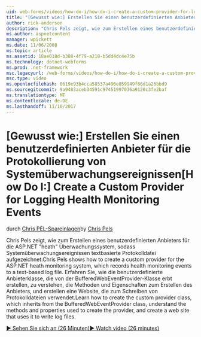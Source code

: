 ```yaml
---
uid: web-forms/videos/how-do-i/how-do-i-create-a-custom-provider-for-logging-health-monitoring-events
title: "[Gewusst wie:] Erstellen Sie einen benutzerdefinierten Anbieter für die Protokollierung von Systemüberwachungsereignissen | Microsoft Docs"
author: rick-anderson
description: "Chris Pels zeigt, wie zum Erstellen eines benutzerdefinierten Anbieters für die ASP.NET \"heath\" Überwachungssystem, sodass Systemüberwachungsereignissen textbasierte Protokolldatei aufgezeichnet. LE..."
ms.author: aspnetcontent
manager: wpickett
ms.date: 11/06/2008
ms.topic: article
ms.assetid: 18ae018d-b388-4f79-a218-b5dd4dc4e75b
ms.technology: dotnet-webforms
ms.prod: .net-framework
msc.legacyurl: /web-forms/videos/how-do-i/how-do-i-create-a-custom-provider-for-logging-health-monitoring-events
msc.type: video
ms.openlocfilehash: 0619e93b4cca58537a496e059949f86d1a26bbd9
ms.sourcegitcommit: 9a9483aceb34591c97451997036a9120c3fe2baf
ms.translationtype: MT
ms.contentlocale: de-DE
ms.lasthandoff: 11/10/2017
---
```

<a name="how-do-i-create-a-custom-provider-for-logging-health-monitoring-events"></a><span data-ttu-id="f5a39-104">[Gewusst wie:] Erstellen Sie einen benutzerdefinierten Anbieter für die Protokollierung von Systemüberwachungsereignissen</span><span class="sxs-lookup"><span data-stu-id="f5a39-104">[How Do I:] Create a Custom Provider for Logging Health Monitoring Events</span></span>
====================
<span data-ttu-id="f5a39-105">durch [Chris PEL-Spareinlagen](https://twitter.com/chrispels)</span><span class="sxs-lookup"><span data-stu-id="f5a39-105">by [Chris Pels](https://twitter.com/chrispels)</span></span>

<span data-ttu-id="f5a39-106">Chris Pels zeigt, wie zum Erstellen eines benutzerdefinierten Anbieters für die ASP.NET "heath" Überwachungssystem, sodass Systemüberwachungsereignissen textbasierte Protokolldatei aufgezeichnet.</span><span class="sxs-lookup"><span data-stu-id="f5a39-106">Chris Pels shows how to create a custom provider for the ASP.NET heath monitoring system, which records health monitoring events to a text-based log file.</span></span> <span data-ttu-id="f5a39-107">Erfahren Sie, wie die benutzerdefinierte Anbieterklasse, die von der BufferedWebEventProvider-Klasse erbt erstellen, zu verstehen, die Methoden und Eigenschaften zum Erstellen des Anbieters, und erstellen eine Website, die zum Schreiben von Protokolldateien verwendet.</span><span class="sxs-lookup"><span data-stu-id="f5a39-107">Learn how to create the custom provider class, which inherits from the BufferedWebEventProvider class, understand the methods and properties used to create the provider, and create a web site that uses it to write log files.</span></span>

[<span data-ttu-id="f5a39-108">&#9654; Sehen Sie sich an (26 Minuten)</span><span class="sxs-lookup"><span data-stu-id="f5a39-108">&#9654; Watch video (26 minutes)</span></span>](https://channel9.msdn.com/Blogs/ASP-NET-Site-Videos/how-do-i-create-a-custom-provider-for-logging-health-monitoring-events)
